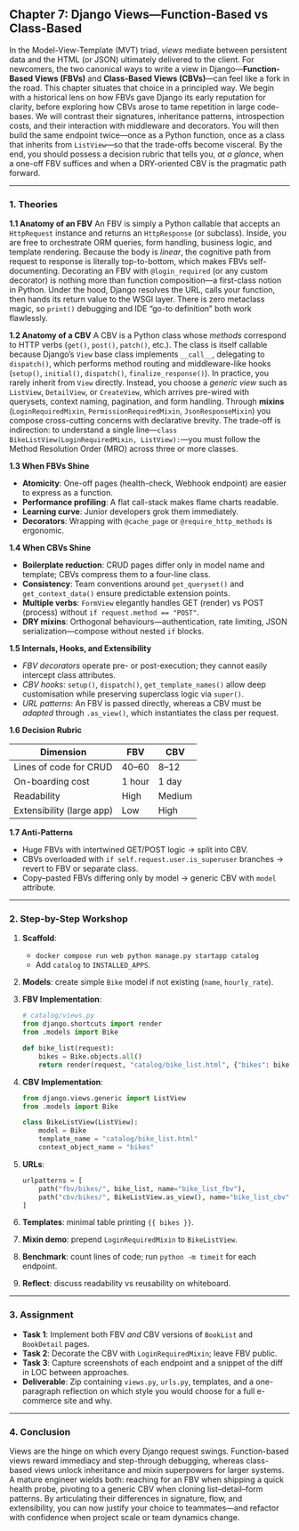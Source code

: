 ## **Chapter 7: Django Views—Function-Based vs Class-Based**

In the Model-View-Template (MVT) triad, *views* mediate between persistent data and the HTML (or JSON) ultimately delivered to the client. For newcomers, the two canonical ways to write a view in Django—**Function-Based Views (FBVs)** and **Class-Based Views (CBVs)**—can feel like a fork in the road. This chapter situates that choice in a principled way. We begin with a historical lens on how FBVs gave Django its early reputation for clarity, before exploring how CBVs arose to tame repetition in large code-bases. We will contrast their signatures, inheritance patterns, introspection costs, and their interaction with middleware and decorators. You will then build the same endpoint twice—once as a Python function, once as a class that inherits from `ListView`—so that the trade-offs become visceral. By the end, you should possess a decision rubric that tells you, *at a glance*, when a one-off FBV suffices and when a DRY-oriented CBV is the pragmatic path forward.

---

### **1. Theories**

**1.1  Anatomy of an FBV**
An FBV is simply a Python callable that accepts an `HttpRequest` instance and returns an `HttpResponse` (or subclass). Inside, you are free to orchestrate ORM queries, form handling, business logic, and template rendering. Because the body is *linear*, the cognitive path from request to response is literally top-to-bottom, which makes FBVs self-documenting. Decorating an FBV with `@login_required` (or any custom decorator) is nothing more than function composition—a first-class notion in Python. Under the hood, Django resolves the URL, calls your function, then hands its return value to the WSGI layer. There is zero metaclass magic, so `print()` debugging and IDE “go-to definition” both work flawlessly.

**1.2  Anatomy of a CBV**
A CBV is a Python class whose *methods* correspond to HTTP verbs (`get()`, `post()`, `patch()`, etc.). The class is itself callable because Django’s `View` base class implements `__call__`, delegating to `dispatch()`, which performs method routing and middleware-like hooks (`setup()`, `initial()`, `dispatch()`, `finalize_response()`). In practice, you rarely inherit from `View` directly. Instead, you choose a *generic view* such as `ListView`, `DetailView`, or `CreateView`, which arrives pre-wired with querysets, context naming, pagination, and form handling. Through **mixins** (`LoginRequiredMixin`, `PermissionRequiredMixin`, `JsonResponseMixin`) you compose cross-cutting concerns with declarative brevity. The trade-off is indirection: to understand a single line—`class BikeListView(LoginRequiredMixin, ListView):`—you must follow the Method Resolution Order (MRO) across three or more classes.

**1.3  When FBVs Shine**

* **Atomicity**: One-off pages (health-check, Webhook endpoint) are easier to express as a function.
* **Performance profiling**: A flat call-stack makes flame charts readable.
* **Learning curve**: Junior developers grok them immediately.
* **Decorators**: Wrapping with `@cache_page` or `@require_http_methods` is ergonomic.

**1.4  When CBVs Shine**

* **Boilerplate reduction**: CRUD pages differ only in model name and template; CBVs compress them to a four-line class.
* **Consistency**: Team conventions around `get_queryset()` and `get_context_data()` ensure predictable extension points.
* **Multiple verbs**: `FormView` elegantly handles GET (render) vs POST (process) without `if request.method == "POST"`.
* **DRY mixins**: Orthogonal behaviours—authentication, rate limiting, JSON serialization—compose without nested `if` blocks.

**1.5  Internals, Hooks, and Extensibility**

* *FBV decorators* operate pre- or post-execution; they cannot easily intercept class attributes.
* *CBV hooks*: `setup()`, `dispatch()`, `get_template_names()` allow deep customisation while preserving superclass logic via `super()`.
* *URL patterns*: An FBV is passed directly, whereas a CBV must be *adapted* through `.as_view()`, which instantiates the class per request.

**1.6  Decision Rubric**

| Dimension                 | FBV    | CBV    |
| ------------------------- | ------ | ------ |
| Lines of code for CRUD    | 40–60  | 8–12   |
| On-boarding cost          | 1 hour | 1 day  |
| Readability               | High   | Medium |
| Extensibility (large app) | Low    | High   |

**1.7  Anti-Patterns**

* Huge FBVs with intertwined GET/POST logic → split into CBV.
* CBVs overloaded with `if self.request.user.is_superuser` branches → revert to FBV or separate class.
* Copy–pasted FBVs differing only by model → generic CBV with `model` attribute.


---

### **2. Step-by-Step Workshop**

1. **Scaffold**:

   * `docker compose run web python manage.py startapp catalog`
   * Add `catalog` to `INSTALLED_APPS`.
2. **Models**: create simple `Bike` model if not existing (`name`, `hourly_rate`).
3. **FBV Implementation**:

   ```python
   # catalog/views.py
   from django.shortcuts import render
   from .models import Bike

   def bike_list(request):
       bikes = Bike.objects.all()
       return render(request, "catalog/bike_list.html", {"bikes": bikes})
   ```
4. **CBV Implementation**:

   ```python
   from django.views.generic import ListView
   from .models import Bike

   class BikeListView(ListView):
       model = Bike
       template_name = "catalog/bike_list.html"
       context_object_name = "bikes"
   ```
5. **URLs**:

   ```python
   urlpatterns = [
       path("fbv/bikes/", bike_list, name="bike_list_fbv"),
       path("cbv/bikes/", BikeListView.as_view(), name="bike_list_cbv"),
   ]
   ```
6. **Templates**: minimal table printing `{{ bikes }}`.
7. **Mixin demo**: prepend `LoginRequiredMixin` to `BikeListView`.
8. **Benchmark**: count lines of code; run `python -m timeit` for each endpoint.
9. **Reflect**: discuss readability vs reusability on whiteboard.

---

### **3. Assignment**

* **Task 1**: Implement both FBV *and* CBV versions of `BookList` and `BookDetail` pages.
* **Task 2**: Decorate the CBV with `LoginRequiredMixin`; leave FBV public.
* **Task 3**: Capture screenshots of each endpoint and a snippet of the diff in LOC between approaches.
* **Deliverable**: Zip containing `views.py`, `urls.py`, templates, and a one-paragraph reflection on which style you would choose for a full e-commerce site and why.

---

### **4. Conclusion**

Views are the hinge on which every Django request swings. Function-based views reward immediacy and step-through debugging, whereas class-based views unlock inheritance and mixin superpowers for larger systems. A mature engineer wields both: reaching for an FBV when shipping a quick health probe, pivoting to a generic CBV when cloning list–detail–form patterns. By articulating their differences in signature, flow, and extensibility, you can now justify your choice to teammates—and refactor with confidence when project scale or team dynamics change.
